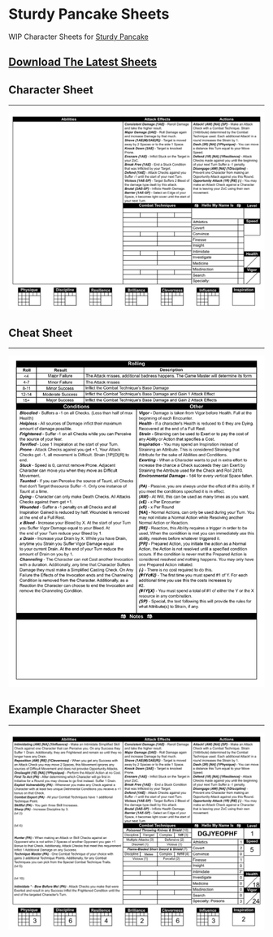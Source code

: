 # Sturdy Pancake Sheets

WIP Character Sheets for [Sturdy Pancake](https://github.com/iclasen/sturdy-pancake)

## [Download The Latest Sheets](https://github.com/zeroskull/sturdy-pancake-sheets/releases/latest)

## Character Sheet

---

![Character Sheet](resources/character-sheet.png)

## Cheat Sheet

---

![Cheat Sheet](resources/cheat-sheet.png)

## Example Character Sheet

---

![Example Character Sheet](resources/example-character-sheet.png)
